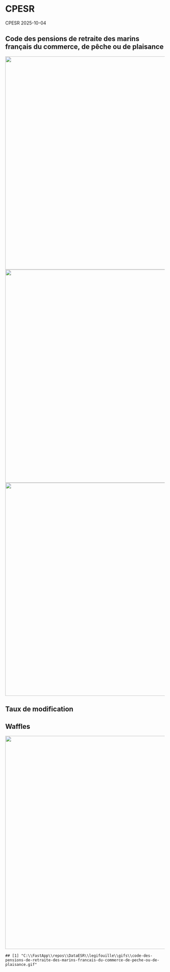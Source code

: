 CPESR
================
CPESR
2025-10-04

## Code des pensions de retraite des marins français du commerce, de pêche ou de plaisance

<img src="C:/FastApp/repos/DataESR/legifouille/codes/code-des-pensions-de-retraite-des-marins-francais-du-commerce-de-peche-ou-de-plaisance/legifouille-code_files/figure-gfm/versions-1.png" width="672" />

<img src="C:/FastApp/repos/DataESR/legifouille/codes/code-des-pensions-de-retraite-des-marins-francais-du-commerce-de-peche-ou-de-plaisance/legifouille-code_files/figure-gfm/modifications-1.png" width="672" />
<img src="C:/FastApp/repos/DataESR/legifouille/codes/code-des-pensions-de-retraite-des-marins-francais-du-commerce-de-peche-ou-de-plaisance/legifouille-code_files/figure-gfm/taille_modifications-1.png" width="672" />

## Taux de modification

## Waffles

<img src="C:/FastApp/repos/DataESR/legifouille/codes/code-des-pensions-de-retraite-des-marins-francais-du-commerce-de-peche-ou-de-plaisance/legifouille-code_files/figure-gfm/unnamed-chunk-4-1.png" width="672" />

    ## [1] "C:\\FastApp\\repos\\DataESR\\legifouille\\gifs\\code-des-pensions-de-retraite-des-marins-francais-du-commerce-de-peche-ou-de-plaisance.gif"
